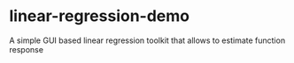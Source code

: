 # linear-regression-demo
A simple GUI based linear regression toolkit that allows to estimate function response
